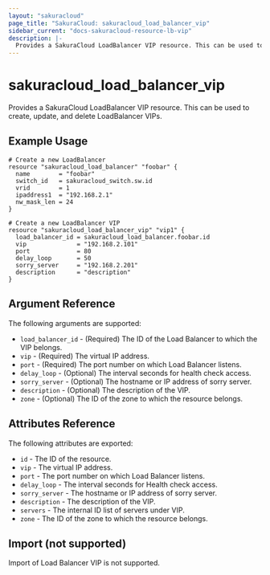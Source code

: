 ```yaml
---
layout: "sakuracloud"
page_title: "SakuraCloud: sakuracloud_load_balancer_vip"
sidebar_current: "docs-sakuracloud-resource-lb-vip"
description: |-
  Provides a SakuraCloud LoadBalancer VIP resource. This can be used to create, update, and delete LoadBalancer VIPs.
---
```


# sakuracloud\_load\_balancer\_vip

Provides a SakuraCloud LoadBalancer VIP resource. This can be used to create, update, and delete LoadBalancer VIPs.

## Example Usage

```hcl
# Create a new LoadBalancer
resource "sakuracloud_load_balancer" "foobar" {
  name        = "foobar"
  switch_id   = sakuracloud_switch.sw.id
  vrid        = 1
  ipaddress1  = "192.168.2.1"
  nw_mask_len = 24
}

# Create a new LoadBalancer VIP
resource "sakuracloud_load_balancer_vip" "vip1" {
  load_balancer_id = sakuracloud_load_balancer.foobar.id
  vip              = "192.168.2.101"
  port             = 80
  delay_loop       = 50
  sorry_server     = "192.168.2.201"
  description      = "description"
}
```

## Argument Reference

The following arguments are supported:

* `load_balancer_id` - (Required) The ID of the Load Balancer to which the VIP belongs.
* `vip` - (Required) The virtual IP address.
* `port` - (Required) The port number on which Load Balancer listens.
* `delay_loop` - (Optional) The interval seconds for health check access.
* `sorry_server` - (Optional) The hostname or IP address of sorry server.
* `description` - (Optional) The description of the VIP.
* `zone` - (Optional) The ID of the zone to which the resource belongs.

## Attributes Reference

The following attributes are exported:

* `id` - The ID of the resource.
* `vip` - The virtual IP address.
* `port` - The port number on which Load Balancer listens.
* `delay_loop` - The interval seconds for Health check access.
* `sorry_server` - The hostname or IP address of sorry server.
* `description` - The description of the VIP.
* `servers` - The internal ID list of servers under VIP.
* `zone` - The ID of the zone to which the resource belongs.


## Import (not supported)

Import of Load Balancer VIP is not supported.

